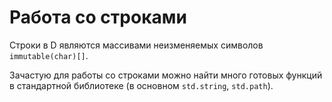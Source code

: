 # Работа со строками

Строки в D являются массивами неизменяемых символов `immutable(char)[]`.

Зачастую для работы со строками можно найти много готовых функций в
стандартной библиотеке (в основном `std.string`, `std.path`).